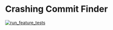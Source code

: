 # Crashing Commit Finder
[![run_feature_tests](https://github.com/shellphish-support-syndicate/test-repo/actions/workflows/run_feature_tests.yml/badge.svg)](https://github.com/shellphish-support-syndicate/test-repo/actions/workflows/run_feature_tests.yml)
